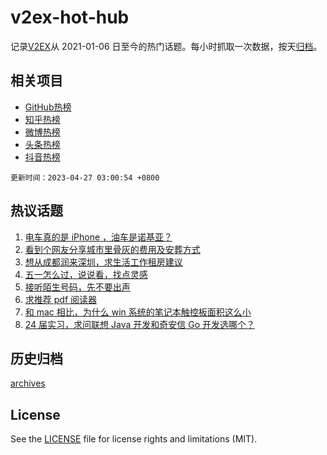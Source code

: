 # v2ex-hot-hub

 记录[V2EX](https://www.v2ex.com/)从 2021-01-06 日至今的热门话题。每小时抓取一次数据，按天[归档](archives)。
 
 ## 相关项目

- [GitHub热榜](https://github.com/it985/github-hot-hub)
- [知乎热榜](https://github.com/it985/zhihu-hot-hub)
- [微博热榜](https://github.com/it985/weibo-hot-hub)
- [头条热榜](https://github.com/it985/toutiao-hot-hub)
- [抖音热榜](https://github.com/it985/douyin-hot-hub)


 `更新时间：2023-04-27 03:00:54 +0800`

## 热议话题

1. [电车真的是 iPhone ，油车是诺基亚？](https://www.v2ex.com/t/935540)
1. [看到个网友分享城市里骨灰的费用及安葬方式](https://www.v2ex.com/t/935519)
1. [想从成都润来深圳，求生活工作租房建议](https://www.v2ex.com/t/935543)
1. [五一怎么过，说说看，找点灵感](https://www.v2ex.com/t/935560)
1. [接听陌生号码，先不要出声](https://www.v2ex.com/t/935576)
1. [求推荐 pdf 阅读器](https://www.v2ex.com/t/935512)
1. [和 mac 相比，为什么 win 系统的笔记本触控板面积这么小](https://www.v2ex.com/t/935515)
1. [24 届实习，求问联想 Java 开发和奇安信 Go 开发选哪个？](https://www.v2ex.com/t/935603)

## 历史归档

[archives](archives)

## License

See the [LICENSE](LICENSE) file for license rights and limitations (MIT).
